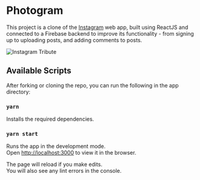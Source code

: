 # Photogram

This project is a clone of the [Instagram](https://instagram.com) web app, built using ReactJS and connected to a Firebase backend to improve its functionality - from signing up to uploading posts, and adding comments to posts.

![Instagram Tribute](https://uc1b4a34711f36283d40a57ee5ba.previews.dropboxusercontent.com/p/thumb/ABW7RJkt7nkIRcB0qkblOSfvI9vOeMKdVHsLnX6VdC15T1RVV7iXkzkUwdI1Uneb8Uxw5p2Dq4kQwVFOUhdfMIOW-Yif9C5GCL43FfSeOJPmxxjYnc19gMEczJgA1qICNKmzwpgCa2XY1NQXOtfvW4Q0UqHK9GRQNP5BLZD1B2Zt-b0qBbX7xfa90JLy02pn87Cok7CdTNvn-N0iC8ML6-n3o060AvNO6xwrojBeCwXUhBTqww25TvzhyyVmtjmwvfpCvAB5I27iZ5EainfjfkMtXYDK0dptCVUDu2soAKN7Dg240i-bhv7lB-ceWCVDoEb4fQuuPyS8yP0T0CbRet9alrRQXCuIzEz3SlKKPT2Yo6sI53qwve8LM6rEgPt4TBQ/p.png)


## Available Scripts

After forking or cloning the repo, you can run the following in the app directory:

### `yarn`

Installs the required dependencies.

### `yarn start`

Runs the app in the development mode.\
Open [http://localhost:3000](http://localhost:3000) to view it in the browser.

The page will reload if you make edits.\
You will also see any lint errors in the console.
